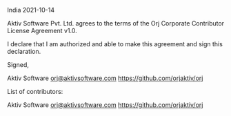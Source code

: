 India 2021-10-14

Aktiv Software Pvt. Ltd. agrees to the terms of the Orj Corporate Contributor License Agreement v1.0.

I declare that I am authorized and able to make this agreement and sign this declaration.

Signed,

Aktiv Software orj@aktivsoftware.com https://github.com/orjaktiv/orj

List of contributors:

Aktiv Software orj@aktivsoftware.com https://github.com/orjaktiv/orj

